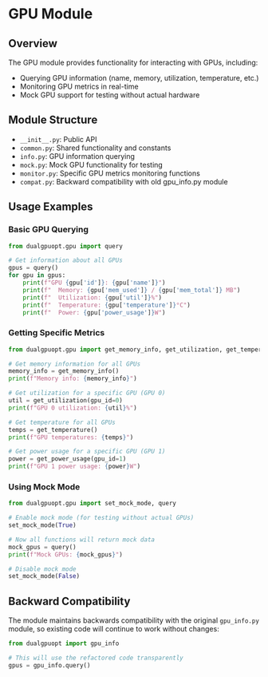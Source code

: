 # GPU Module

## Overview

The GPU module provides functionality for interacting with GPUs, including:

- Querying GPU information (name, memory, utilization, temperature, etc.)
- Monitoring GPU metrics in real-time
- Mock GPU support for testing without actual hardware

## Module Structure

- `__init__.py`: Public API
- `common.py`: Shared functionality and constants
- `info.py`: GPU information querying
- `mock.py`: Mock GPU functionality for testing
- `monitor.py`: Specific GPU metrics monitoring functions
- `compat.py`: Backward compatibility with old gpu_info.py module

## Usage Examples

### Basic GPU Querying

```python
from dualgpuopt.gpu import query

# Get information about all GPUs
gpus = query()
for gpu in gpus:
    print(f"GPU {gpu['id']}: {gpu['name']}")
    print(f"  Memory: {gpu['mem_used']} / {gpu['mem_total']} MB")
    print(f"  Utilization: {gpu['util']}%")
    print(f"  Temperature: {gpu['temperature']}°C")
    print(f"  Power: {gpu['power_usage']}W")
```

### Getting Specific Metrics

```python
from dualgpuopt.gpu import get_memory_info, get_utilization, get_temperature, get_power_usage

# Get memory information for all GPUs
memory_info = get_memory_info()
print(f"Memory info: {memory_info}")

# Get utilization for a specific GPU (GPU 0)
util = get_utilization(gpu_id=0)
print(f"GPU 0 utilization: {util}%")

# Get temperature for all GPUs
temps = get_temperature()
print(f"GPU temperatures: {temps}")

# Get power usage for a specific GPU (GPU 1)
power = get_power_usage(gpu_id=1)
print(f"GPU 1 power usage: {power}W")
```

### Using Mock Mode

```python
from dualgpuopt.gpu import set_mock_mode, query

# Enable mock mode (for testing without actual GPUs)
set_mock_mode(True)

# Now all functions will return mock data
mock_gpus = query()
print(f"Mock GPUs: {mock_gpus}")

# Disable mock mode
set_mock_mode(False)
```

## Backward Compatibility

The module maintains backwards compatibility with the original `gpu_info.py` module, so existing code will continue to work without changes:

```python
from dualgpuopt import gpu_info

# This will use the refactored code transparently
gpus = gpu_info.query()
```

